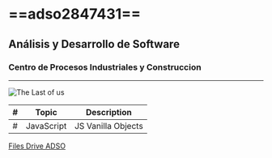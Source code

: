 # ==adso2847431==
## Análisis y Desarrollo de Software
### Centro de Procesos Industriales y Construccion

---

![The Last of us](https://tinyurl.com/2s4zr32s)

| # | Topic       | Description        |
|---| ---         | ---                |
| # | JavaScript  | JS Vanilla Objects |

[Files Drive ADSO](https://tinyurl.com/4657t2vw)
